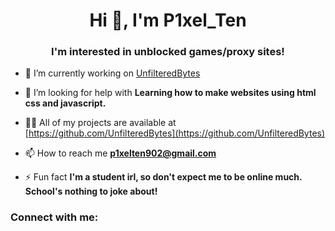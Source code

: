 <h1 align="center">Hi 👋, I'm P1xel_Ten</h1>
<h3 align="center">I'm interested in unblocked games/proxy sites!</h3>

- 🔭 I’m currently working on [UnfilteredBytes](https://github.com/UnfilteredBytes)

- 🤝 I’m looking for help with **Learning how to make websites using html css and javascript.**

- 👨‍💻 All of my projects are available at [https://github.com/UnfilteredBytes](https://github.com/UnfilteredBytes)

- 📫 How to reach me **p1xelten902@gmail.com**

- ⚡ Fun fact **I'm a student irl, so don't expect me to be online much. School's nothing to joke about!**

<h3 align="left">Connect with me:</h3>
<p align="left">
</p>
